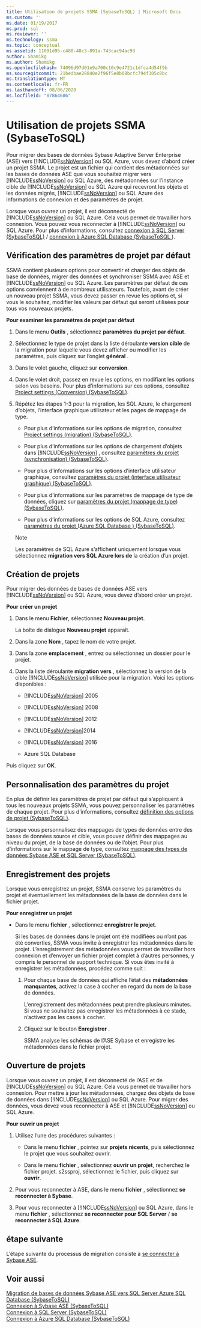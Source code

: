 ```yaml
---
title: Utilisation de projets SSMA (SybaseToSQL) | Microsoft Docs
ms.custom: ''
ms.date: 01/19/2017
ms.prod: sql
ms.reviewer: ''
ms.technology: ssma
ms.topic: conceptual
ms.assetid: 11091d95-c488-48c3-891a-743cac94ac93
author: Shamikg
ms.author: Shamikg
ms.openlocfilehash: 74096d97d01e9a700c10c9e4721c1dfca4d54f9b
ms.sourcegitcommit: 21bedbae28840e2f96f5e8b08bcfc794f305c8bc
ms.translationtype: MT
ms.contentlocale: fr-FR
ms.lasthandoff: 08/06/2020
ms.locfileid: "87864686"
---
```

# <a name="working-with-ssma-projects-sybasetosql"></a>Utilisation de projets SSMA (SybaseToSQL)
Pour migrer des bases de données Sybase Adaptive Server Enterprise (ASE) vers [!INCLUDE[ssNoVersion](../../includes/ssnoversion-md.md)] ou SQL Azure, vous devez d’abord créer un projet SSMA. Le projet est un fichier qui contient des métadonnées sur les bases de données ASE que vous souhaitez migrer vers [!INCLUDE[ssNoVersion](../../includes/ssnoversion-md.md)] ou SQL Azure, des métadonnées sur l’instance cible de [!INCLUDE[ssNoVersion](../../includes/ssnoversion-md.md)] ou SQL Azure qui recevront les objets et les données migrés, [!INCLUDE[ssNoVersion](../../includes/ssnoversion-md.md)] ou SQL Azure des informations de connexion et des paramètres de projet.  
  
Lorsque vous ouvrez un projet, il est déconnecté de [!INCLUDE[ssNoVersion](../../includes/ssnoversion-md.md)] ou SQL Azure. Cela vous permet de travailler hors connexion. Vous pouvez vous reconnecter à [!INCLUDE[ssNoVersion](../../includes/ssnoversion-md.md)] ou SQL Azure. Pour plus d’informations, consultez [connexion à SQL Server &#40;SybaseToSQL&#41;](../../ssma/sybase/connecting-to-sql-server-sybasetosql.md)  /  [connexion à Azure SQL Database &#40;SybaseToSQL ](../../ssma/sybase/connecting-to-azure-sql-db-sybasetosql.md)&#41;.  
  
## <a name="reviewing-default-project-settings"></a>Vérification des paramètres de projet par défaut  
SSMA contient plusieurs options pour convertir et charger des objets de base de données, migrer des données et synchroniser SSMA avec ASE et [!INCLUDE[ssNoVersion](../../includes/ssnoversion-md.md)] ou SQL Azure. Les paramètres par défaut de ces options conviennent à de nombreux utilisateurs. Toutefois, avant de créer un nouveau projet SSMA, vous devez passer en revue les options et, si vous le souhaitez, modifier les valeurs par défaut qui seront utilisées pour tous vos nouveaux projets.  
  
**Pour examiner les paramètres de projet par défaut**  
  
1.  Dans le menu **Outils** , sélectionnez **paramètres du projet par défaut**.  
  
2.  Sélectionnez le type de projet dans la liste déroulante **version cible** de la migration pour laquelle vous devez afficher ou modifier les paramètres, puis cliquez sur l’onglet **général** .  
  
3.  Dans le volet gauche, cliquez sur **conversion**.  
  
4.  Dans le volet droit, passez en revue les options, en modifiant les options selon vos besoins. Pour plus d’informations sur ces options, consultez [Project settings &#40;Conversion&#41; &#40;SybaseToSQL&#41;](../../ssma/sybase/project-settings-conversion-sybasetosql.md).  
  
5.  Répétez les étapes 1-3 pour la migration, les SQL Azure, le chargement d’objets, l’interface graphique utilisateur et les pages de mappage de type.  
  
    -   Pour plus d’informations sur les options de migration, consultez [Project settings &#40;migration&#41; &#40;SybaseToSQL&#41;](../../ssma/sybase/project-settings-migration-sybasetosql.md).  
  
    -   Pour plus d’informations sur les options de chargement d’objets dans [!INCLUDE[ssNoVersion](../../includes/ssnoversion-md.md)] , consultez [paramètres du projet &#40;synchronisation&#41; &#40;SybaseToSQL&#41;](../../ssma/sybase/project-settings-synchronization-sybasetosql.md).  
  
    -   Pour plus d’informations sur les options d’interface utilisateur graphique, consultez [paramètres du projet &#40;interface utilisateur graphique&#41; &#40;SybaseToSQL&#41;](../../ssma/sybase/project-settings-gui-sybasetosql.md).  
  
    -   Pour plus d’informations sur les paramètres de mappage de type de données, cliquez sur [paramètres du projet &#40;mappage de type&#41; &#40;SybaseToSQL&#41;](../../ssma/sybase/project-settings-type-mapping-sybasetosql.md).  
  
    -   Pour plus d’informations sur les options de SQL Azure, consultez [paramètres du projet &#40;Azure SQL Database &#41; &#40;SybaseToSQL&#41;](../../ssma/sybase/project-settings-azure-sql-db-sybasetosql.md).  
  
    > [!NOTE]  
    > Les paramètres de SQL Azure s’affichent uniquement lorsque vous sélectionnez **migration vers SQL Azure lors de** la création d’un projet.  
  
## <a name="creating-new-projects"></a>Création de projets  
Pour migrer des données de bases de données ASE vers [!INCLUDE[ssNoVersion](../../includes/ssnoversion-md.md)] ou SQL Azure, vous devez d’abord créer un projet.  
  
**Pour créer un projet**  
  
1.  Dans le menu **Fichier**, sélectionnez **Nouveau projet**.  
  
    La boîte de dialogue **Nouveau projet** apparaît.  
  
2.  Dans la zone **Nom** , tapez le nom de votre projet.  
  
3.  Dans la zone **emplacement** , entrez ou sélectionnez un dossier pour le projet.  
  
4.  Dans la liste déroulante **migration vers** , sélectionnez la version de la cible [!INCLUDE[ssNoVersion](../../includes/ssnoversion-md.md)] utilisée pour la migration. Voici les options disponibles :  
  
    -   [!INCLUDE[ssNoVersion](../../includes/ssnoversion-md.md)] 2005  
  
    -   [!INCLUDE[ssNoVersion](../../includes/ssnoversion-md.md)] 2008  
  
    -   [!INCLUDE[ssNoVersion](../../includes/ssnoversion-md.md)] 2012  
  
    -   [!INCLUDE[ssNoVersion](../../includes/ssnoversion-md.md)]2014  
  
    -   [!INCLUDE[ssNoVersion](../../includes/ssnoversion-md.md)] 2016  
  
    -   Azure SQL Database  
  
Puis cliquez sur **OK**.  
  
## <a name="customizing-project-settings"></a>Personnalisation des paramètres du projet  
En plus de définir les paramètres de projet par défaut qui s’appliquent à tous les nouveaux projets SSMA, vous pouvez personnaliser les paramètres de chaque projet. Pour plus d’informations, consultez [définition des options de projet &#40;SybaseToSQL&#41;](../../ssma/sybase/setting-project-options-sybasetosql.md).  
  
Lorsque vous personnalisez des mappages de types de données entre des bases de données source et cible, vous pouvez définir des mappages au niveau du projet, de la base de données ou de l’objet. Pour plus d’informations sur le mappage de type, consultez [mappage des types de données Sybase ASE et SQL Server &#40;SybaseToSQL&#41;](../../ssma/sybase/mapping-sybase-ase-and-sql-server-data-types-sybasetosql.md).  
  
## <a name="saving-projects"></a>Enregistrement des projets  
Lorsque vous enregistrez un projet, SSMA conserve les paramètres du projet et éventuellement les métadonnées de la base de données dans le fichier projet.  
  
**Pour enregistrer un projet**  
  
-   Dans le menu **fichier** , sélectionnez **enregistrer le projet**.  
  
    Si les bases de données dans le projet ont été modifiées ou n’ont pas été converties, SSMA vous invite à enregistrer les métadonnées dans le projet. L’enregistrement des métadonnées vous permet de travailler hors connexion et d’envoyer un fichier projet complet à d’autres personnes, y compris le personnel de support technique. Si vous êtes invité à enregistrer les métadonnées, procédez comme suit :  
  
    1.  Pour chaque base de données qui affiche l’état des **métadonnées manquantes**, activez la case à cocher en regard du nom de la base de données.  
  
        L’enregistrement des métadonnées peut prendre plusieurs minutes. Si vous ne souhaitez pas enregistrer les métadonnées à ce stade, n’activez pas les cases à cocher.  
  
    2.  Cliquez sur le bouton **Enregistrer** .  
  
        SSMA analyse les schémas de l’ASE Sybase et enregistre les métadonnées dans le fichier projet.  
  
## <a name="opening-projects"></a>Ouverture de projets  
Lorsque vous ouvrez un projet, il est déconnecté de l’ASE et de [!INCLUDE[ssNoVersion](../../includes/ssnoversion-md.md)] ou SQL Azure. Cela vous permet de travailler hors connexion. Pour mettre à jour les métadonnées, chargez des objets de base de données dans [!INCLUDE[ssNoVersion](../../includes/ssnoversion-md.md)] ou SQL Azure. Pour migrer des données, vous devez vous reconnecter à ASE et [!INCLUDE[ssNoVersion](../../includes/ssnoversion-md.md)] ou SQL Azure.  
  
**Pour ouvrir un projet**  
  
1.  Utilisez l’une des procédures suivantes :  
  
    -   Dans le menu **fichier** , pointez sur **projets récents**, puis sélectionnez le projet que vous souhaitez ouvrir.  
  
    -   Dans le menu **fichier** , sélectionnez **ouvrir un projet**, recherchez le fichier projet. s2ssproj, sélectionnez le fichier, puis cliquez sur **ouvrir**.  
  
2.  Pour vous reconnecter à ASE, dans le menu **fichier** , sélectionnez **se reconnecter à Sybase**.  
  
3.  Pour vous reconnecter à [!INCLUDE[ssNoVersion](../../includes/ssnoversion-md.md)] ou SQL Azure, dans le menu **fichier** , sélectionnez **se reconnecter pour SQL Server**  /  **se reconnecter à SQL Azure**.  
  
## <a name="next-step"></a>étape suivante  
L’étape suivante du processus de migration consiste à [se connecter à Sybase ASE](connecting-to-sybase-ase-sybasetosql.md).  
  
## <a name="see-also"></a>Voir aussi  
[Migration de bases de données Sybase ASE vers SQL Server Azure SQL Database &#40;SybaseToSQL&#41;](../../ssma/sybase/migrating-sybase-ase-databases-to-sql-server-azure-sql-db-sybasetosql.md)  
[Connexion à Sybase ASE &#40;SybaseToSQL&#41;](../../ssma/sybase/connecting-to-sybase-ase-sybasetosql.md)  
[Connexion à SQL Server &#40;SybaseToSQL&#41;](../../ssma/sybase/connecting-to-sql-server-sybasetosql.md)  
[Connexion à Azure SQL Database &#40;SybaseToSQL&#41;](../../ssma/sybase/connecting-to-azure-sql-db-sybasetosql.md)  
  
